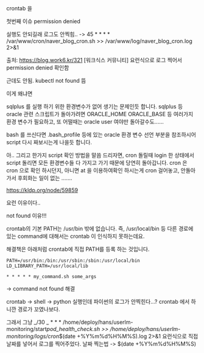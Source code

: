 crontab 을

첫번째 이슈
permission denied

실행도 안되길래 로그도 안찍힘..
-> 45 \* \* \* \* /var/www/cron/naver_blog_cron.sh >> /var/www/log/naver_blog_cron.log 2>&1

출처: https://blog.work6.kr/321 [워크식스 커뮤니티]
요런식으로 로그 찍어서 permission denied 확인함

근데도 안됨.
kubectl not found 뜸

이게 왜냐면

sqlplus 를 실행 하기 위한 환경변수가 없어 생기는 문제인듯 합니다.
sqlplus 등 oracle 관련 스크립트가 돌아가려면
ORACLE_HOME
ORACLE_BASE
등 여러가지 환경 변수가 필요하고, 또 어떨때는 oracle user 여야만 돌아갈수도......

bash 를 쓰신다면 .bash_profile 등에 있는 oracle 환경 변수 선언 부분을 참조하시어 script 다시 짜보시는게 나을듯 합니다.

아.. 그리고 한가지 script 확인 방법을 말씀 드리자면, cron 돌릴때 login 한 상태에서 script 돌리면 모든 환경변수들 다 가지고 가기 때문에 당연히 돌아갑니다.
cron 은 cron 으로 확인 하시던지, 아니면 at 을 이용하여확인 하시는게 cron 걸어놓고, 안돌아가서 후회화는 일이 없는 .......

https://kldp.org/node/59859

요런 이유이다..

not found 이유!!!

crontab의 기본 PATH는 /usr/bin 밖에 없습니다.
즉, /usr/local/bin 등 다른 경로에 있는 command에 대해서는 crontab 이 인식하지 못하는데요.

해결책은 아래처럼 crontab에 직접 PATH를 등록 하는 것입니다.

```SH
PATH=/usr/bin:/bin:/usr/sbin:/sbin:/usr/local/bin
LD_LIBRARY_PATH=/usr/local/lib

* * * * * my_command.sh some_args
```

-> command not found 해결

crontab -> shell -> python 실행인데 파이썬의 로그가 안찍힌다...?
crontab 에서 하니깐 경로가 꼬였나보다.

그래서 그냥
_/30 _ \* \* \* /home/deploy/hans/userlm-monitoring/start*pod_health_check.sh >> /home/deploy/hans/userlm-monitoring/logs/cron*$(date +\%Y\%m\%d\%H\%M\%S).log 2>&1
요런식으로 직접 날짜를 넣어서 로그를 찍어주었다.
날짜 찍는법 -> $(date +\%Y\%m\%d\%H\%M\%S)
